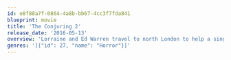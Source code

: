 ```yaml
---
id: e8f88a7f-0864-4a8b-bb67-4cc3f7fda841
blueprint: movie
title: 'The Conjuring 2'
release_date: '2016-05-13'
overview: 'Lorraine and Ed Warren travel to north London to help a single mother raising four children alone in a house plagued by malicious spirits.'
genres: '[{"id": 27, "name": "Horror"}]'
---
```

